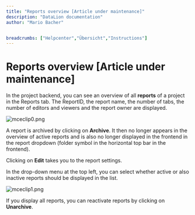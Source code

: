 ```yaml
---
title: "Reports overview [Article under maintenance]"
description: "DataLion documentation"
author: "Mario Bacher"


breadcrumbs: ["Helpcenter","Übersicht","Instructions"]
---
```


# Reports overview [Article under maintenance]

In the project backend, you can see an overview of all **reports** of a project in the Reports tab. The ReportID, the report name, the number of tabs, the number of editors and viewers and the report owner are displayed.

![mceclip0.png](/img/86933547.png)

A report is archived by clicking on **Archive**. It then no longer appears in the overview of active reports and is also no longer displayed in the frontend in the report dropdown (folder symbol in the horizontal top bar in the frontend).

Clicking on **Edit** takes you to the report settings.

In the drop-down menu at the top left, you can select whether active or also inactive reports should be displayed in the list.

![mceclip1.png](/img/86933554.png)

If you display all reports, you can reactivate reports by clicking on **Unarchive**.
